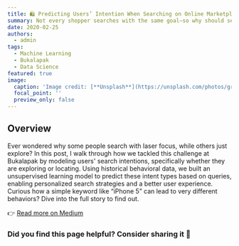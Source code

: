```yaml
---
title: 🛍️ Predicting Users’ Intention When Searching on Online Marketplace Platforms
summary: Not every shopper searches with the same goal—so why should search engines treat them the same?
date: 2020-02-25
authors:
  - admin
tags:
  - Machine Learning
  - Bukalapak
  - Data Science
featured: true
image:
  caption: 'Image credit: [**Unsplash**](https://unsplash.com/photos/gray-and-red-shopping-carts-wL7pwimB78Q)'
  focal_point: ''
  preview_only: false
---
```


## Overview

Ever wondered why some people search with laser focus, while others just explore? In this post, I walk through how we tackled this challenge at Bukalapak by modeling users' search intentions, specifically whether they are exploring or locating. Using historical behavioral data, we built an unsupervised learning model to predict these intent types based on queries, enabling personalized search strategies and a better user experience. Curious how a simple keyword like “iPhone 5” can lead to very different behaviors? Dive into the full story to find out.

👉 [Read more on Medium](https://medium.com/bukalapak-data/predicting-users-intention-when-searching-on-online-marketplace-platforms-a40a1792195a)

### Did you find this page helpful? Consider sharing it 🙌